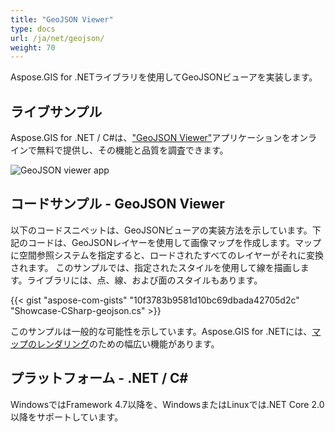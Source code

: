 ```yaml
---
title: "GeoJSON Viewer"
type: docs
url: /ja/net/geojson/
weight: 70
---
```


Aspose.GIS for .NETライブラリを使用してGeoJSONビューアを実装します。

## **ライブサンプル**

Aspose.GIS for .NET / C#は、["GeoJSON Viewer"](https://products.aspose.app/gis/viewer/geojson)アプリケーションをオンラインで無料で提供し、その機能と品質を調査できます。

![GeoJSON viewer app](viewer.png)

## **コードサンプル - GeoJSON Viewer**

以下のコードスニペットは、GeoJSONビューアの実装方法を示しています。下記のコードは、GeoJSONレイヤーを使用して画像マップを作成します。マップに空間参照システムを指定すると、ロードされたすべてのレイヤーがそれに変換されます。
このサンプルでは、指定されたスタイルを使用して線を描画します。ライブラリには、点、線、および面のスタイルもあります。

{{< gist "aspose-com-gists" "10f3783b9581d10bc69dbada42705d2c" "Showcase-CSharp-geojson.cs" >}}

このサンプルは一般的な可能性を示しています。Aspose.GIS for .NETには、[マップのレンダリング](https://docs.aspose.com/gis/net/map-rendering/)のための幅広い機能があります。

## **プラットフォーム - .NET / C#**

WindowsではFramework 4.7以降を、WindowsまたはLinuxでは.NET Core 2.0以降をサポートしています。
